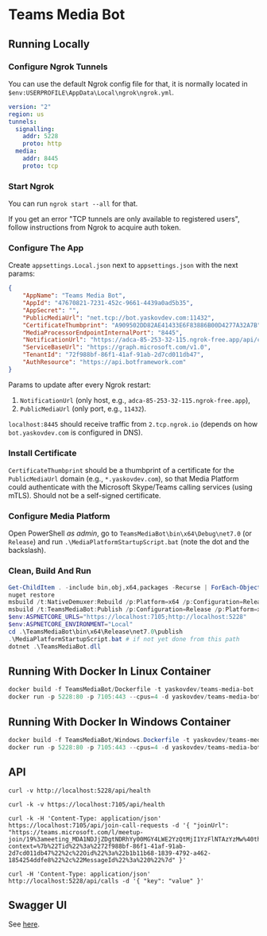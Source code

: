 # Teams Media Bot

## Running Locally

### Configure Ngrok Tunnels

You can use the default Ngrok config file for that, it is normally located
in `$env:USERPROFILE\AppData\Local\ngrok\ngrok.yml`.

```yaml
version: "2"
region: us
tunnels:
  signalling:
    addr: 5228
    proto: http
  media:
    addr: 8445
    proto: tcp
```

### Start Ngrok

You can run `ngrok start --all` for that.

If you get an error "TCP tunnels are only available to registered users", follow instructions from Ngrok to acquire auth
token.

### Configure The App

Create `appsettings.Local.json` next to `appsettings.json` with the next params:

```json
{
    "AppName": "Teams Media Bot",
    "AppId": "47670821-7231-452c-9661-4439a0ad5b35",
    "AppSecret": "",
    "PublicMediaUrl": "net.tcp://bot.yaskovdev.com:11432",
    "CertificateThumbprint": "A909502DD82AE41433E6F83886B00D4277A32A7B",
    "MediaProcessorEndpointInternalPort": "8445",
    "NotificationUrl": "https://adca-85-253-32-115.ngrok-free.app/api/calls",
    "ServiceBaseUrl": "https://graph.microsoft.com/v1.0",
    "TenantId": "72f988bf-86f1-41af-91ab-2d7cd011db47",
    "AuthResource": "https://api.botframework.com"
}
```

Params to update after every Ngrok restart:

1. `NotificationUrl` (only host, e.g., `adca-85-253-32-115.ngrok-free.app`),
2. `PublicMediaUrl` (only port, e.g., `11432`).

`localhost:8445` should receive traffic from `2.tcp.ngrok.io` (depends on how `bot.yaskovdev.com` is
configured in DNS).

### Install Certificate

`CertificateThumbprint` should be a thumbprint of a certificate for the `PublicMediaUrl` domain (e.g., `*.yaskovdev.com`),
so that Media Platform could authenticate with the Microsoft Skype/Teams calling services (using mTLS). Should not be a
self-signed certificate.

### Configure Media Platform

Open PowerShell *as admin*, go to `TeamsMediaBot\bin\x64\Debug\net7.0` (or `Release`) and
run `.\MediaPlatformStartupScript.bat` (note the dot and the backslash).

### Clean, Build And Run

```powershell
Get-ChildItem . -include bin,obj,x64,packages -Recurse | ForEach-Object ($_) { Remove-Item $_.FullName -Force -Recurse }
nuget restore
msbuild /t:NativeDemuxer:Rebuild /p:Platform=x64 /p:Configuration=Release
msbuild /t:TeamsMediaBot:Publish /p:Configuration=Release /p:Platform=x64 /p:UseAppHost=false
$env:ASPNETCORE_URLS="https://localhost:7105;http://localhost:5228"
$env:ASPNETCORE_ENVIRONMENT="Local"
cd .\TeamsMediaBot\bin\x64\Release\net7.0\publish
.\MediaPlatformStartupScript.bat # if not yet done from this path
dotnet .\TeamsMediaBot.dll
```

## Running With Docker In Linux Container

```powershell
docker build -f TeamsMediaBot/Dockerfile -t yaskovdev/teams-media-bot .
docker run -p 5228:80 -p 7105:443 --cpus=4 -d yaskovdev/teams-media-bot
```

## Running With Docker In Windows Container

```powershell
docker build -f TeamsMediaBot/Windows.Dockerfile -t yaskovdev/teams-media-bot .
docker run -p 5228:80 -p 7105:443 --cpus=4 -d yaskovdev/teams-media-bot
```

## API

```shell
curl -v http://localhost:5228/api/health
```

```shell
curl -k -v https://localhost:7105/api/health
```

```shell
curl -k -H 'Content-Type: application/json' https://localhost:7105/api/join-call-requests -d '{ "joinUrl": "https://teams.microsoft.com/l/meetup-join/19%3ameeting_MDA1NDJjZDgtNDRhYy00MGY4LWE2YzQtMjI1YzFlNTAzYzMw%40thread.v2/0?context=%7b%22Tid%22%3a%2272f988bf-86f1-41af-91ab-2d7cd011db47%22%2c%22Oid%22%3a%22b1b11b68-1839-4792-a462-1854254ddfe8%22%2c%22MessageId%22%3a%220%22%7d" }'
```

```shell
curl -H 'Content-Type: application/json' http://localhost:5228/api/calls -d '{ "key": "value" }'
```

## Swagger UI

See [here](https://localhost:7105/swagger/index.html).
